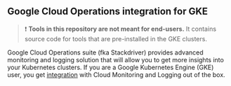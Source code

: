 ## Google Cloud Operations integration for GKE

> :exclamation: **Tools in this repository are not meant for 
> end-users.**
> It contains source code for tools that are pre-installed in 
> the GKE clusters.

Google Cloud Operations suite (fka Stackdriver) provides advanced 
monitoring and logging solution that will allow you to get more
insights into your Kubernetes clusters. If you are a Google
Kubernetes Engine (GKE) user, you get [integration][k8sMonitoring]
with Cloud Monitoring and Logging out of the box.

[k8sMonitoring]: https://cloud.google.com/kubernetes-engine-monitoring
[cloudOperationsSite]: https://cloud.google.com/products/operations 
